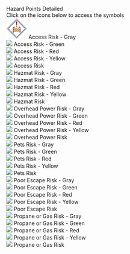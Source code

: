 Hazard Points Detailed<br>Click on the icons below to access the symbols<br><a href='Mitigation_Parcel-AccessRisk-gray-halo_256x256.svg'><img src='https://raw.githubusercontent.com/afackler/Wildfire-Symbology/main/Hazards/Mitigation_Parcel-AccessRisk-gray-halo_256x256.svg' width='55'></a> Access Risk - Gray<br><a href='Mitigation_Parcel-AccessRisk-green-halo_256x256.svg'><img src='https://github.com/afackler/Wildfire-Symbology/raw/main/HazardsMitigation_Parcel-AccessRisk-green-halo_256x256.svg' width='55'></a> Access Risk - Green<br><a href='Mitigation_Parcel-AccessRisk-red-halo_256x256.svg'><img src='https://github.com/afackler/Wildfire-Symbology/raw/main/HazardsMitigation_Parcel-AccessRisk-red-halo_256x256.svg' width='55'></a> Access Risk - Red<br><a href='Mitigation_Parcel-AccessRisk-yellow-halo_256x256.svg'><img src='https://github.com/afackler/Wildfire-Symbology/raw/main/HazardsMitigation_Parcel-AccessRisk-yellow-halo_256x256.svg' width='55'></a> Access Risk - Yellow<br><a href='Mitigation_Parcel-AccessRisk_256x256.svg'><img src='https://github.com/afackler/Wildfire-Symbology/raw/main/HazardsMitigation_Parcel-AccessRisk_256x256.svg' width='55'></a> Access Risk<br><a href='Mitigation_Parcel-HazmatRisk-gray-halo_256x256.svg'><img src='https://github.com/afackler/Wildfire-Symbology/raw/main/HazardsMitigation_Parcel-HazmatRisk-gray-halo_256x256.svg' width='55'></a> Hazmat Risk - Gray<br><a href='Mitigation_Parcel-HazmatRisk-green-halo_256x256.svg'><img src='https://github.com/afackler/Wildfire-Symbology/raw/main/HazardsMitigation_Parcel-HazmatRisk-green-halo_256x256.svg' width='55'></a> Hazmat Risk - Green<br><a href='Mitigation_Parcel-HazmatRisk-red-halo_256x256.svg'><img src='https://github.com/afackler/Wildfire-Symbology/raw/main/HazardsMitigation_Parcel-HazmatRisk-red-halo_256x256.svg' width='55'></a> Hazmat Risk - Red<br><a href='Mitigation_Parcel-HazmatRisk-yellow-halo_256x256.svg'><img src='https://github.com/afackler/Wildfire-Symbology/raw/main/HazardsMitigation_Parcel-HazmatRisk-yellow-halo_256x256.svg' width='55'></a> Hazmat Risk - Yellow<br><a href='Mitigation_Parcel-HazmatRisk_256x256.svg'><img src='https://github.com/afackler/Wildfire-Symbology/raw/main/HazardsMitigation_Parcel-HazmatRisk_256x256.svg' width='55'></a> Hazmat Risk<br><a href='Mitigation_Parcel-OverheadPowerRisk-gray-halo_256x256.svg'><img src='https://github.com/afackler/Wildfire-Symbology/raw/main/HazardsMitigation_Parcel-OverheadPowerRisk-gray-halo_256x256.svg' width='55'></a> Overhead Power Risk - Gray<br><a href='Mitigation_Parcel-OverheadPowerRisk-green-halo_256x256.svg'><img src='https://github.com/afackler/Wildfire-Symbology/raw/main/HazardsMitigation_Parcel-OverheadPowerRisk-green-halo_256x256.svg' width='55'></a> Overhead Power Risk - Green<br><a href='Mitigation_Parcel-OverheadPowerRisk-red-halo_256x256.svg'><img src='https://github.com/afackler/Wildfire-Symbology/raw/main/HazardsMitigation_Parcel-OverheadPowerRisk-red-halo_256x256.svg' width='55'></a> Overhead Power Risk - Red<br><a href='Mitigation_Parcel-OverheadPowerRisk-yellow-halo_256x256.svg'><img src='https://github.com/afackler/Wildfire-Symbology/raw/main/HazardsMitigation_Parcel-OverheadPowerRisk-yellow-halo_256x256.svg' width='55'></a> Overhead Power Risk - Yellow<br><a href='Mitigation_Parcel-OverheadPowerRisk_256x256.svg'><img src='https://github.com/afackler/Wildfire-Symbology/raw/main/HazardsMitigation_Parcel-OverheadPowerRisk_256x256.svg' width='55'></a> Overhead Power Risk<br><a href='Mitigation_Parcel-PetsRisk-gray-halo_256x256.svg'><img src='https://github.com/afackler/Wildfire-Symbology/raw/main/HazardsMitigation_Parcel-PetsRisk-gray-halo_256x256.svg' width='55'></a> Pets Risk - Gray<br><a href='Mitigation_Parcel-PetsRisk-green-halo_256x256.svg'><img src='https://github.com/afackler/Wildfire-Symbology/raw/main/HazardsMitigation_Parcel-PetsRisk-green-halo_256x256.svg' width='55'></a> Pets Risk - Green<br><a href='Mitigation_Parcel-PetsRisk-red-halo_256x256.svg'><img src='https://github.com/afackler/Wildfire-Symbology/raw/main/HazardsMitigation_Parcel-PetsRisk-red-halo_256x256.svg' width='55'></a> Pets Risk - Red<br><a href='Mitigation_Parcel-PetsRisk-yellow-halo_256x256.svg'><img src='https://github.com/afackler/Wildfire-Symbology/raw/main/HazardsMitigation_Parcel-PetsRisk-yellow-halo_256x256.svg' width='55'></a> Pets Risk - Yellow<br><a href='Mitigation_Parcel-PetsRisk_256x256.svg'><img src='https://github.com/afackler/Wildfire-Symbology/raw/main/HazardsMitigation_Parcel-PetsRisk_256x256.svg' width='55'></a> Pets Risk<br><a href='Mitigation_Parcel-PoorEscapeRisk-gray-halo_256x256.svg'><img src='https://github.com/afackler/Wildfire-Symbology/raw/main/HazardsMitigation_Parcel-PoorEscapeRisk-gray-halo_256x256.svg' width='55'></a> Poor Escape Risk - Gray<br><a href='Mitigation_Parcel-PoorEscapeRisk-green-halo_256x256.svg'><img src='https://github.com/afackler/Wildfire-Symbology/raw/main/HazardsMitigation_Parcel-PoorEscapeRisk-green-halo_256x256.svg' width='55'></a> Poor Escape Risk - Green<br><a href='Mitigation_Parcel-PoorEscapeRisk-red-halo_256x256.svg'><img src='https://github.com/afackler/Wildfire-Symbology/raw/main/HazardsMitigation_Parcel-PoorEscapeRisk-red-halo_256x256.svg' width='55'></a> Poor Escape Risk - Red<br><a href='Mitigation_Parcel-PoorEscapeRisk-yellow-halo_256x256.svg'><img src='https://github.com/afackler/Wildfire-Symbology/raw/main/HazardsMitigation_Parcel-PoorEscapeRisk-yellow-halo_256x256.svg' width='55'></a> Poor Escape Risk - Yellow<br><a href='Mitigation_Parcel-PoorEscapeRisk_256x256.svg'><img src='https://github.com/afackler/Wildfire-Symbology/raw/main/HazardsMitigation_Parcel-PoorEscapeRisk_256x256.svg' width='55'></a> Poor Escape Risk<br><a href='Mitigation_Parcel-PropaneOrGasRisk-gray-halo_256x256.svg'><img src='https://github.com/afackler/Wildfire-Symbology/raw/main/HazardsMitigation_Parcel-PropaneOrGasRisk-gray-halo_256x256.svg' width='55'></a> Propane or Gas Risk - Gray<br><a href='Mitigation_Parcel-PropaneOrGasRisk-green-halo_256x256.svg'><img src='https://github.com/afackler/Wildfire-Symbology/raw/main/HazardsMitigation_Parcel-PropaneOrGasRisk-green-halo_256x256.svg' width='55'></a> Propane or Gas Risk - Green<br><a href='Mitigation_Parcel-PropaneOrGasRisk-red-halo_256x256.svg'><img src='https://github.com/afackler/Wildfire-Symbology/raw/main/HazardsMitigation_Parcel-PropaneOrGasRisk-red-halo_256x256.svg' width='55'></a> Propane or Gas Risk - Red<br><a href='Mitigation_Parcel-PropaneOrGasRisk-yellow-halo_256x256.svg'><img src='https://github.com/afackler/Wildfire-Symbology/raw/main/HazardsMitigation_Parcel-PropaneOrGasRisk-yellow-halo_256x256.svg' width='55'></a> Propane or Gas Risk - Yellow<br><a href='Mitigation_Parcel-PropaneOrGasRisk_256x256.svg'><img src='https://github.com/afackler/Wildfire-Symbology/raw/main/HazardsMitigation_Parcel-PropaneOrGasRisk_256x256.svg' width='55'></a> Propane or Gas Risk<br>